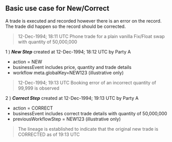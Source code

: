 ## Basic use case for New/Correct

A trade is executed and recorded however there is an error on the record. The trade did happen so the record should be corrected.

> 12-Dec-1994; 18:11 UTC
    Phone trade for a plain vanilla Fix/Float swap with quantity of 50,000,000

1 ) **_New Step_** created at 12-Dec-1994; 18:12 UTC by Party A
 - action = NEW
 - businessEvent includes price, quantity and trade details
 - workflow meta.globalKey=NEW123 (illustrative only)

> 12-Dec-1994; 19:13 UTC
    Booking error of an incorrect quantity of 99,999 is observed

2 ) **_Correct Step_** created at 12-Dec-1994; 19:13 UTC by Party A
 - action = CORRECT
 - businessEvent includes correct trade details with quantity of 50,000,000
 - previousWorkflowStep = NEW123 (illustrative only)

> The lineage is established to indicate that the original new trade is CORRECTED as of 19:13 UTC
